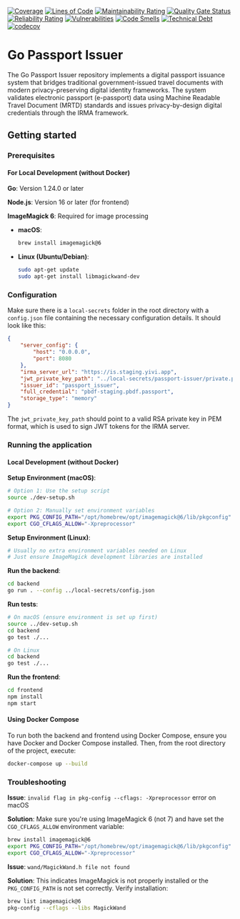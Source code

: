 [![Coverage](https://sonarcloud.io/api/project_badges/measure?project=privacybydesign_go-passport-issuer&metric=coverage)](https://sonarcloud.io/summary/new_code?id=privacybydesign_go-passport-issuer)
[![Lines of Code](https://sonarcloud.io/api/project_badges/measure?project=privacybydesign_go-passport-issuer&metric=ncloc)](https://sonarcloud.io/summary/new_code?id=privacybydesign_go-passport-issuer)
[![Maintainability Rating](https://sonarcloud.io/api/project_badges/measure?project=privacybydesign_go-passport-issuer&metric=sqale_rating)](https://sonarcloud.io/summary/new_code?id=privacybydesign_go-passport-issuer)
[![Quality Gate Status](https://sonarcloud.io/api/project_badges/measure?project=privacybydesign_go-passport-issuer&metric=alert_status)](https://sonarcloud.io/summary/new_code?id=privacybydesign_go-passport-issuer)
[![Reliability Rating](https://sonarcloud.io/api/project_badges/measure?project=privacybydesign_go-passport-issuer&metric=reliability_rating)](https://sonarcloud.io/summary/new_code?id=privacybydesign_go-passport-issuer)
[![Vulnerabilities](https://sonarcloud.io/api/project_badges/measure?project=privacybydesign_go-passport-issuer&metric=vulnerabilities)](https://sonarcloud.io/summary/new_code?id=privacybydesign_go-passport-issuer)
[![Code Smells](https://sonarcloud.io/api/project_badges/measure?project=privacybydesign_go-passport-issuer&metric=code_smells)](https://sonarcloud.io/summary/new_code?id=privacybydesign_go-passport-issuer)
[![Technical Debt](https://sonarcloud.io/api/project_badges/measure?project=privacybydesign_go-passport-issuer&metric=sqale_index)](https://sonarcloud.io/summary/new_code?id=privacybydesign_go-passport-issuer)
[![codecov](https://codecov.io/gh/privacybydesign/go-passport-issuer/graph/badge.svg?token=MMYA8CAG1F)](https://codecov.io/gh/privacybydesign/go-passport-issuer)

# Go Passport Issuer
The Go Passport Issuer repository implements a digital passport issuance system that bridges traditional government-issued travel documents with modern privacy-preserving digital identity frameworks. The system validates electronic passport (e-passport) data using Machine Readable Travel Document (MRTD) standards and issues privacy-by-design digital credentials through the IRMA framework.

## Getting started

### Prerequisites

#### For Local Development (without Docker)

**Go**: Version 1.24.0 or later

**Node.js**: Version 16 or later (for frontend)

**ImageMagick 6**: Required for image processing

- **macOS**:
  ```bash
  brew install imagemagick@6
  ```

- **Linux (Ubuntu/Debian)**:
  ```bash
  sudo apt-get update
  sudo apt-get install libmagickwand-dev
  ```

### Configuration
Make sure there is a `local-secrets` folder in the root directory with a `config.json` file containing the necessary configuration details.
It should look like this:

```json
{
    "server_config": {
        "host": "0.0.0.0",
        "port": 8080
    },
    "irma_server_url": "https://is.staging.yivi.app",
    "jwt_private_key_path": "../local-secrets/passport-issuer/private.pem",
    "issuer_id": "passport_issuer",
    "full_credential": "pbdf-staging.pbdf.passport",
    "storage_type": "memory"
}
```
The `jwt_private_key_path` should point to a valid RSA private key in PEM format, which is used to sign JWT tokens for the IRMA server.

### Running the application

#### Local Development (without Docker)

**Setup Environment (macOS)**:
```bash
# Option 1: Use the setup script
source ./dev-setup.sh

# Option 2: Manually set environment variables
export PKG_CONFIG_PATH="/opt/homebrew/opt/imagemagick@6/lib/pkgconfig"
export CGO_CFLAGS_ALLOW="-Xpreprocessor"
```

**Setup Environment (Linux)**:
```bash
# Usually no extra environment variables needed on Linux
# Just ensure ImageMagick development libraries are installed
```

**Run the backend**:
```bash
cd backend
go run . --config ../local-secrets/config.json
```

**Run tests**:
```bash
# On macOS (ensure environment is set up first)
source ../dev-setup.sh
cd backend
go test ./...

# On Linux
cd backend
go test ./...
```

**Run the frontend**:
```bash
cd frontend
npm install
npm start
```

#### Using Docker Compose

To run both the backend and frontend using Docker Compose, ensure you have Docker and Docker Compose installed. Then, from the root directory of the project, execute:
```bash
docker-compose up --build
```

### Troubleshooting

**Issue**: `invalid flag in pkg-config --cflags: -Xpreprocessor` error on macOS

**Solution**: Make sure you're using ImageMagick 6 (not 7) and have set the `CGO_CFLAGS_ALLOW` environment variable:
```bash
brew install imagemagick@6
export PKG_CONFIG_PATH="/opt/homebrew/opt/imagemagick@6/lib/pkgconfig"
export CGO_CFLAGS_ALLOW="-Xpreprocessor"
```

**Issue**: `wand/MagickWand.h file not found`

**Solution**: This indicates ImageMagick is not properly installed or the `PKG_CONFIG_PATH` is not set correctly. Verify installation:
```bash
brew list imagemagick@6
pkg-config --cflags --libs MagickWand
```

